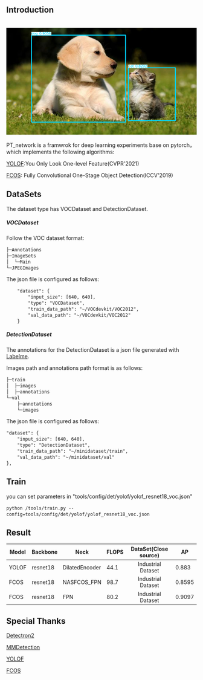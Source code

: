 ## Introduction

​                                           ![image](https://github.com/huangluyao/pt_network/blob/master/image/pred_001.png)

PT_network is a framwrok for deep learning experiments base on pytorch， which implements the following algorithms:

[YOLOF](https://arxiv.org/abs/2103.09460):You Only Look One-level Feature(CVPR'2021)

[FCOS](https://arxiv.org/abs/1904.01355): Fully Convolutional One-Stage Object Detection(ICCV'2019)

## DataSets

The dataset type has VOCDataset and DetectionDataset.

##### VOCDataset

Follow the VOC dataset format:

```
├─Annotations
├─ImageSets
│  └─Main
└─JPEGImages
```

The json file is configured as follows:

```
    "dataset": {
        "input_size": [640, 640],
        "type": "VOCDataset",
        "train_data_path": "~/VOCdevkit/VOC2012",
        "val_data_path": "~/VOCdevkit/VOC2012"
    }
```

##### DetectionDataset 

The annotations for the DetectionDataset is a json file generated with [Labelme](https://github.com/wkentaro/labelme).

Images path and annotations path format is as follows:

    ├─train
    │  ├─images
    │  ├─annotations
    └─val
        ├─annotations
        └─images

The json file is configured as follows:

```
"dataset": {
    "input_size": [640, 640],
    "type": "DetectionDataset",
    "train_data_path": "~/minidataset/train",
    "val_data_path": "~/minidataset/val"
},
```

## Train

you can set parameters in "tools/config/det/yolof/yolof_resnet18_voc.json"

```
python /tools/train.py --config=tools/config/det/yolof/yolof_resnet18_voc.json
```

## Result

| Model | Backbone | Neck           | FLOPS | DataSet(Close source) | AP     |
| ----- | -------- | -------------- | ----- | :-------------------: | ------ |
| YOLOF | resnet18 | DilatedEncoder | 44.1  |  Industrial Dataset   | 0.883  |
| FCOS  | resnet18 | NASFCOS_FPN    | 98.7  |  Industrial Dataset   | 0.8595 |
| FCOS  | resnet18 | FPN            | 80.2  |  Industrial Dataset   | 0.9097 |

## Special Thanks

[Detectron2](https://github.com/facebookresearch/detectron2)

[MMDetection](https://github.com/open-mmlab/mmdetection)

[YOLOF](https://github.com/chensnathan/YOLOF)

[FCOS](https://github.com/tianzhi0549/FCOS)


